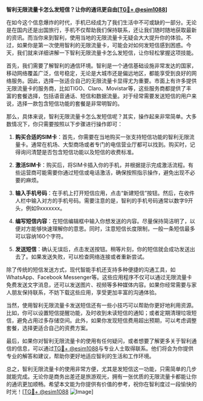**智利无限流量卡怎么发短信？让你的通讯更自由[[TG💪+ @esim1088](https://t.me/s/esim1088)]**

在如今这个信息爆炸的时代，手机已经成为了我们生活中不可或缺的一部分。无论是在国内还是出国旅行，手机不仅帮助我们保持联系，还让我们随时随地获取最新的资讯。而当你来到智利，使用当地的无限流量卡无疑会大大提升你的体验。不过，如果你是第一次使用智利的无限流量卡，可能会对如何发短信感到困惑。今天，我们就来详细讲解一下智利无限流量卡怎么发短信，让你轻松掌握这项技能。

首先，我们需要了解智利的通信环境。智利是一个通信基础设施非常发达的国家，移动网络覆盖广泛，信号稳定，无论是大城市还是偏远地区，都能享受到良好的网络服务。因此，选择一张适合自己的无限流量卡显得尤为重要。市面上有许多提供无限流量卡的服务商，比如TIGO、Claro、Movistar等，这些服务商都提供了丰富的套餐选择，包括语音通话、短信和数据流量。对于经常需要发送短信的用户来说，选择一款包含短信功能的套餐是非常明智的。

那么，具体来说，智利无限流量卡怎么发短信呢？其实，操作起来非常简单。大多数情况下，你只需要按照以下步骤进行操作即可：

1. **购买合适的SIM卡**：首先，你需要在当地购买一张支持短信功能的智利无限流量卡。通常在机场、大型商场或者专门的电信营业厅都可以找到。购买时，记得询问清楚是否包含短信功能以及短信的收费标准。

2. **激活SIM卡**：购买后，将SIM卡插入你的手机，并根据提示完成激活流程。有些运营商可能需要你通过短信或电话激活，确保按照指示操作，避免出现不必要的麻烦。

3. **输入手机号码**：在手机上打开短信应用，点击“新建短信”按钮。然后，在收件人栏中输入对方的手机号码。需要注意的是，智利的手机号码通常以数字9开头，例如9xxxxxxx。

4. **编写短信内容**：在短信编辑框中输入你想发送的内容。尽量保持简洁明了，以便对方能够快速理解你的意思。同时，注意短信长度限制，一般一条短信最多可以容纳160个字符。

5. **发送短信**：确认无误后，点击发送按钮。稍等片刻，你的短信就会成功发送出去了。如果发送失败，可以检查网络连接或者重新尝试。

除了传统的短信发送方式，现代智能手机还支持多种便捷的沟通工具，如WhatsApp、Facebook Messenger等。这些应用程序不仅可以通过无限流量卡免费发送文字消息，还可以发送图片、视频等多种媒体内容。如果你经常需要与家人朋友保持联系，不妨下载这些应用，享受更加丰富的沟通体验。

当然，使用智利无限流量卡发送短信还有一些小技巧可以帮助你更好地利用资源。比如，你可以设置短信提醒功能，及时收到未读短信的通知；或者定期清理垃圾短信，避免占用过多存储空间。此外，如果你发现短信费用超出预期，可以考虑调整套餐，选择更适合自己的资费方案。

最后，如果你对智利无限流量卡的使用有任何疑问，或者想要了解更多关于智利通信的信息，可以通过[TG💪+ @esim1088](https://t.me/s/esim1088)与专业人士取得联系。他们将会为你提供专业的解答和建议，帮助你更好地适应智利的生活和工作环境。

总之，智利无限流量卡的使用非常方便，尤其是发短信这一功能，只需简单的几步就能完成。无论你是商务出差还是旅游观光，拥有一张优质的无限流量卡都能让你的通讯更加顺畅。希望本文能为你提供有价值的参考，祝你在智利度过一段愉快的时光！[[TG💪+ @esim1088](https://t.me/s/esim1088) ![Image](https://i.postimg.cc/4NQfJmqS/Snipaste-2025-05-13-00-14-12.png)]